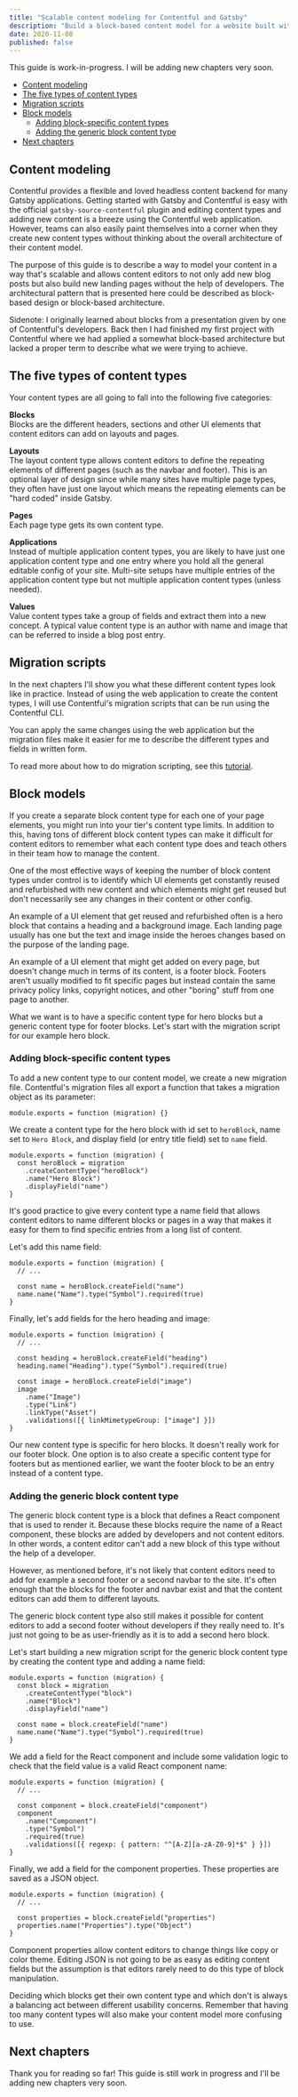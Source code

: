 ```yaml
---
title: "Scalable content modeling for Contentful and Gatsby"
description: "Build a block-based content model for a website built with Gatsby and Contentful"
date: 2020-11-08
published: false
---
```


This guide is work-in-progress. I will be adding new chapters very soon.

- [Content modeling](#content-modeling)
- [The five types of content types](#the-five-types-of-content-types)
- [Migration scripts](#migration-scripts)
- [Block models](#block-models)
  - [Adding block-specific content types](#adding-block-specific-content-types)
  - [Adding the generic block content type](#adding-the-generic-block-content-type)
- [Next chapters](#next-chapters)

## Content modeling

Contentful provides a flexible and loved headless content backend for many Gatsby applications. Getting started with Gatsby and Contentful is easy with the official `gatsby-source-contentful` plugin and editing content types and adding new content is a breeze using the Contentful web application. However, teams can also easily paint themselves into a corner when they create new content types without thinking about the overall architecture of their content model.

The purpose of this guide is to describe a way to model your content in a way that's scalable and allows content editors to not only add new blog posts but also build new landing pages without the help of developers. The architectural pattern that is presented here could be described as block-based design or block-based architecture.

Sidenote: I originally learned about blocks from a presentation given by one of Contentful's developers. Back then I had finished my first project with Contentful where we had applied a somewhat block-based architecture but lacked a proper term to describe what we were trying to achieve.

## The five types of content types

Your content types are all going to fall into the following five categories:

**Blocks**<br />
Blocks are the different headers, sections and other UI elements that content editors can add on layouts and pages.

**Layouts**<br />
The layout content type allows content editors to define the repeating elements of different pages (such as the navbar and footer). This is an optional layer of design since while many sites have multiple page types, they often have just one layout which means the repeating elements can be "hard coded" inside Gatsby.

**Pages**<br />
Each page type gets its own content type.

**Applications**<br />
Instead of multiple application content types, you are likely to have just one application content type and one entry where you hold all the general editable config of your site. Multi-site setups have multiple entries of the application content type but not multiple application content types (unless needed).

**Values**<br />
Value content types take a group of fields and extract them into a new concept. A typical value content type is an author with name and image that can be referred to inside a blog post entry.

## Migration scripts

In the next chapters I'll show you what these different content types look like in practice. Instead of using the web application to create the content types, I will use Contentful's migration scripts that can be run using the Contentful CLI.

You can apply the same changes using the web application but the migration files make it easier for me to describe the different types and fields in written form.

To read more about how to do migration scripting, see this [tutorial](https://www.contentful.com/developers/docs/tutorials/cli/scripting-migrations/).

## Block models

If you create a separate block content type for each one of your page elements, you might run into your tier's content type limits. In addition to this, having tons of different block content types can make it difficult for content editors to remember what each content type does and teach others in their team how to manage the content.

One of the most effective ways of keeping the number of block content types under control is to identify which UI elements get constantly reused and refurbished with new content and which elements might get reused but don't necessarily see any changes in their content or other config.

An example of a UI element that get reused and refurbished often is a hero block that contains a heading and a background image. Each landing page usually has one but the text and image inside the heroes changes based on the purpose of the landing page.

An example of a UI element that might get added on every page, but doesn't change much in terms of its content, is a footer block. Footers aren't usually modified to fit specific pages but instead contain the same privacy policy links, copyright notices, and other "boring" stuff from one page to another.

What we want is to have a specific content type for hero blocks but a generic content type for footer blocks. Let's start with the migration script for our example hero block.

### Adding block-specific content types

To add a new content type to our content model, we create a new migration file. Contentful's migration files all export a function that takes a migration object as its parameter:

```
module.exports = function (migration) {}
```

We create a content type for the hero block with id set to `heroBlock`, name set to `Hero Block`, and display field (or entry title field) set to `name` field.

```
module.exports = function (migration) {
  const heroBlock = migration
    .createContentType("heroBlock")
    .name("Hero Block")
    .displayField("name")
}
```

It's good practice to give every content type a name field that allows content editors to name different blocks or pages in a way that makes it easy for them to find specific entries from a long list of content.

Let's add this name field:

```
module.exports = function (migration) {
  // ...

  const name = heroBlock.createField("name")
  name.name("Name").type("Symbol").required(true)
}
```

Finally, let's add fields for the hero heading and image:

```
module.exports = function (migration) {
  // ...

  const heading = heroBlock.createField("heading")
  heading.name("Heading").type("Symbol").required(true)

  const image = heroBlock.createField("image")
  image
    .name("Image")
    .type("Link")
    .linkType("Asset")
    .validations([{ linkMimetypeGroup: ["image"] }])
}
```

Our new content type is specific for hero blocks. It doesn't really work for our footer block. One option is to also create a specific content type for footers but as mentioned earlier, we want the footer block to be an entry instead of a content type.

### Adding the generic block content type

The generic block content type is a block that defines a React component that is used to render it. Because these blocks require the name of a React component, these blocks are added by developers and not content editors. In other words, a content editor can't add a new block of this type without the help of a developer.

However, as mentioned before, it's not likely that content editors need to add for example a second footer or a second navbar to the site. It's often enough that the blocks for the footer and navbar exist and that the content editors can add them to different layouts.

The generic block content type also still makes it possible for content editors to add a second footer without developers if they really need to. It's just not going to be as user-friendly as it is to add a second hero block.

Let's start building a new migration script for the generic block content type by creating the content type and adding a name field:

```
module.exports = function (migration) {
  const block = migration
    .createContentType("block")
    .name("Block")
    .displayField("name")

  const name = block.createField("name")
  name.name("Name").type("Symbol").required(true)
}
```

We add a field for the React component and include some validation logic to check that the field value is a valid React component name:

```
module.exports = function (migration) {
  // ...

  const component = block.createField("component")
  component
    .name("Component")
    .type("Symbol")
    .required(true)
    .validations([{ regexp: { pattern: "^[A-Z][a-zA-Z0-9]*$" } }])
}
```

Finally, we add a field for the component properties. These properties are saved as a JSON object.

```
module.exports = function (migration) {
  // ...

  const properties = block.createField("properties")
  properties.name("Properties").type("Object")
}
```

Component properties allow content editors to change things like copy or color theme. Editing JSON is not going to be as easy as editing content fields but the assumption is that editors rarely need to do this type of block manipulation.

Deciding which blocks get their own content type and which don't is always a balancing act between different usability concerns. Remember that having too many content types will also make your content model more confusing to use.

## Next chapters

Thank you for reading so far! This guide is still work in progress and I'll be adding new chapters very soon.
